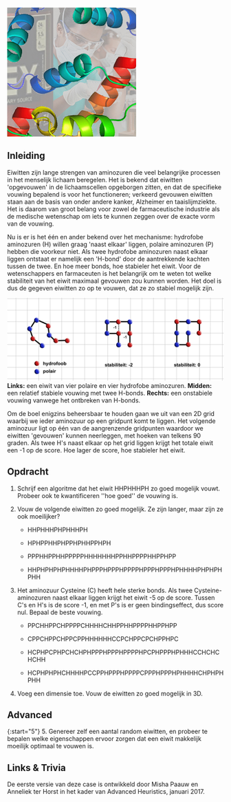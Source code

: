 ![](Proteinpowder.jpg)

## Inleiding

Eiwitten zijn lange strengen van aminozuren die veel belangrijke processen in het menselijk lichaam beregelen. Het is bekend dat eiwitten 'opgevouwen' in de lichaamscellen opgeborgen zitten, en dat de specifieke vouwing bepalend is voor het functioneren; verkeerd gevouwen eiwitten staan aan de basis van onder andere kanker, Alzheimer en taaislijmziekte. Het is daarom van groot belang voor zowel de farmaceutische industrie als de medische wetenschap om iets te kunnen zeggen over de exacte vorm van de vouwing.

Nu is er is het één en ander bekend over het mechanisme: hydrofobe aminozuren (H) willen graag 'naast elkaar' liggen, polaire aminozuren (P) hebben die voorkeur niet. Als twee hydrofobe aminozuren naast elkaar liggen ontstaat er namelijk een 'H-bond' door de aantrekkende kachten tussen de twee. En hoe meer bonds, hoe stabieler het eiwit. Voor de wetenschappers en farmaceuten is het belangrijk om te weten tot welke stabiliteit van het eiwit maximaal gevouwen zou kunnen worden. Het doel is dus de gegeven eiwitten zo op te vouwen, dat ze zo stabiel mogelijk zijn.

![](GoodBadFoldings.jpg)
**Links:** een eiwit van vier polaire en vier hydrofobe aminozuren. **Midden:** een relatief stabiele vouwing met twee H-bonds. **Rechts:** een onstabiele vouwing vanwege het ontbreken van H-bonds.

Om de boel enigzins beheersbaar te houden gaan we uit van een 2D grid waarbij we ieder aminozuur op een gridpunt komt te liggen. Het volgende aminozuur ligt op één van de aangrenzende gridpunten waardoor we eiwitten 'gevouwen' kunnen neerleggen, met hoeken van telkens 90 graden. Als twee H's naast elkaar op het grid liggen krijgt het totale eiwit een -1 op de score. Hoe lager de score, hoe stabieler het eiwit.

## Opdracht

1. Schrijf een algoritme dat het eiwit HHPHHHPH zo goed mogelijk vouwt. Probeer ook te kwantificeren ''hoe goed'' de vouwing is.


2. Vouw de volgende eiwitten zo goed mogelijk. Ze zijn langer, maar zijn ze ook moeilijker?

    * HHPHHHPHPHHHPH 

    * HPHPPHHPHPPHPHHPPHPH

    * PPPHHPPHHPPPPPHHHHHHHPPHHPPPPHHPPHPP

    * HHPHPHPHPHHHHPHPPPHPPPHPPPPHPPPHPPPHPHHHHPHPHPHPHH 



3. Het aminozuur Cysteine (C) heeft hele sterke bonds. Als twee Cysteine-aminozuren naast elkaar liggen krijgt het eiwit -5 op de score. Tussen C's en H's is de score -1, en met P's is er geen bindingseffect, dus score nul. Bepaal de beste vouwing.

    * PPCHHPPCHPPPPCHHHHCHHPPHHPPPPHHPPHPP

    * CPPCHPPCHPPCPPHHHHHHCCPCHPPCPCHPPHPC

    * HCPHPCPHPCHCHPHPPPHPPPHPPPPHPCPHPPPHPHHHCCHCHCHCHH

    * HCPHPHPHCHHHHPCCPPHPPPHPPPPCPPPHPPPHPHHHHCHPHPHPHH 



4. Voeg een dimensie toe. Vouw de eiwitten zo goed mogelijk in 3D.

## Advanced

{:start="5"}
5. Genereer zelf een aantal random eiwitten, en probeer te bepalen welke eigenschappen ervoor zorgen dat een eiwit makkelijk moeilijk optimaal te vouwen is.

## Links & Trivia

De eerste versie van deze case is ontwikkeld door Misha Paauw en Anneliek ter Horst in het kader van Advanced Heuristics, januari 2017.